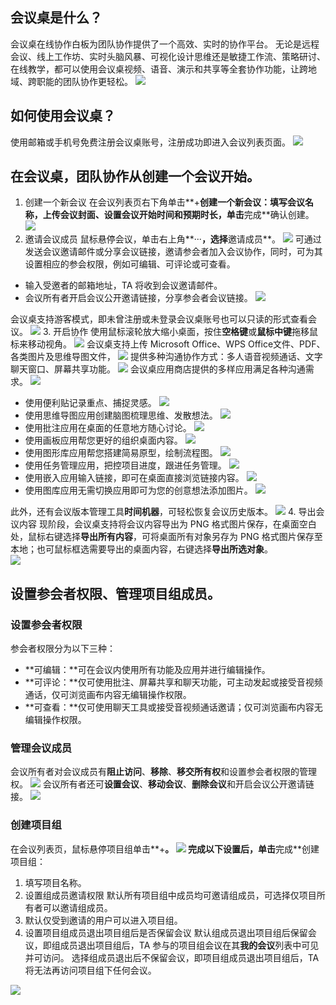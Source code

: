 ## 会议桌是什么？
会议桌在线协作白板为团队协作提供了一个高效、实时的协作平台。
无论是远程会议、线上工作坊、实时头脑风暴、可视化设计思维还是敏捷工作流、策略研讨、在线教学，都可以使用会议桌视频、语音、演示和共享等全套协作功能，让跨地域、跨职能的团队协作更轻松。
![](https://qcloudimg.tencent-cloud.cn/raw/2f48d1e4a2453a94954c04fdcd12a4e0.png)

## 如何使用会议桌？
使用邮箱或手机号免费注册会议桌账号，注册成功即进入会议列表页面。
![](https://qcloudimg.tencent-cloud.cn/raw/f578c25cc84ff747cb86830ca29fc4d2.png)

## 在会议桌，团队协作从创建一个会议开始。
1. 创建一个新会议
在会议列表页右下角单击**+**创建一个新会议：填写会议名称，上传会议封面、设置会议开始时间和预期时长，单击**完成**确认创建。
![](https://qcloudimg.tencent-cloud.cn/raw/613bf5f884b47d2d83d5cb345e3a4384.png)
2. 邀请会议成员
鼠标悬停会议，单击右上角**···**，选择**邀请成员**。
![](https://qcloudimg.tencent-cloud.cn/raw/31fc3f82a337a29aa7dff6ef81295ada.png)
可通过发送会议邀请邮件或分享会议链接，邀请参会者加入会议协作，同时，可为其设置相应的参会权限，例如可编辑、可评论或可查看。
 - 输入受邀者的邮箱地址，TA 将收到会议邀请邮件。
 - 会议所有者开启会议公开邀请链接，分享参会者会议链接。
![](https://qcloudimg.tencent-cloud.cn/raw/fd7bf44a0023e37377cfe691bdb5e7ab.png)

 会议桌支持游客模式，即未曾注册或未登录会议桌账号也可以只读的形式查看会议。
![](https://qcloudimg.tencent-cloud.cn/raw/12b4a185dde6df2708c13ce4e5f20ab0.png)
3. 开启协作
使用鼠标滚轮放大缩小桌面，按住**空格键**或**鼠标中键**拖移鼠标来移动视角。
![](https://qcloudimg.tencent-cloud.cn/raw/855d0079029b59e7608b58bafed60cd2.png)
会议桌支持上传 Microsoft Office、WPS Office文件、PDF、各类图片及思维导图文件，
![](https://qcloudimg.tencent-cloud.cn/raw/f5e2bbc83468f20c2e9ec1b8dd527660.png)
提供多种沟通协作方式：多人语音视频通话、文字聊天窗口、屏幕共享功能。
![](https://qcloudimg.tencent-cloud.cn/raw/89aa305f7b40113836cecbcfcf11e8f3.png)
会议桌应用商店提供的多样应用满足各种沟通需求。
![](https://qcloudimg.tencent-cloud.cn/raw/036defd5a3b036f737cdd8343909f17a.png)
 - 使用便利贴记录重点、捕捉灵感。
![](https://qcloudimg.tencent-cloud.cn/raw/58091134632d1788b12b49b31b8692f6.png)
 - 使用思维导图应用创建脑图梳理思维、发散想法。
![](https://qcloudimg.tencent-cloud.cn/raw/047e5bb1bf84122a01806aceb310beae.png)
 - 使用批注应用在桌面的任意地方随心讨论。
![](https://qcloudimg.tencent-cloud.cn/raw/2d85eabe555176360795003b54596a09.png)
 - 使用画板应用帮您更好的组织桌面内容。
![](https://qcloudimg.tencent-cloud.cn/raw/3a1e9ec0549ea4d4eef9b29de595b257.png)
 - 使用图形库应用帮您搭建简易原型，绘制流程图。
![](https://qcloudimg.tencent-cloud.cn/raw/0fd9b66c8c9147e11e9df3f23bd01567.png)
 - 使用任务管理应用，把控项目进度，跟进任务管理。
![](https://qcloudimg.tencent-cloud.cn/raw/ae33e087ef8c2cc59f31d7c15b60ec1d.png)
 - 使用嵌入应用输入链接，即可在桌面直接浏览链接内容。
![](https://qcloudimg.tencent-cloud.cn/raw/4321fb65061664ec76686fc6f29a5999.png)
 - 使用图库应用无需切换应用即可为您的创意想法添加图片。
![](https://qcloudimg.tencent-cloud.cn/raw/14cc95f5eeb6bd158fd14a49d57e7b14.png)

 此外，还有会议版本管理工具**时间机器**，可轻松恢复会议历史版本。
![](https://qcloudimg.tencent-cloud.cn/raw/9fb2eab818dfd3cd6612e0df7621e98b.png)
4. 导出会议内容
现阶段，会议桌支持将会议内容导出为 PNG 格式图片保存，在桌面空白处，鼠标右键选择**导出所有内容**，可将桌面所有对象另存为 PNG 格式图片保存至本地；也可鼠标框选需要导出的桌面内容，右键选择**导出所选对象**。  
![](https://qcloudimg.tencent-cloud.cn/raw/b860ece09687f4e3c71e9187e9ebd085.png)

## 设置参会者权限、管理项目组成员。
### 设置参会者权限
参会者权限分为以下三种：
- **可编辑：**可在会议内使用所有功能及应用并进行编辑操作。
- **可评论：**仅可使用批注、屏幕共享和聊天功能，可主动发起或接受音视频通话，仅可浏览画布内容无编辑操作权限。
- **可查看：**仅可使用聊天工具或接受音视频通话邀请；仅可浏览画布内容无编辑操作权限。

### 管理会议成员
会议所有者对会议成员有**阻止访问**、**移除**、**移交所有权**和设置参会者权限的管理权。
![](https://qcloudimg.tencent-cloud.cn/raw/83f8dd3bc87619479f6b6a86375b2c09.png)
会议所有者还可**设置会议**、**移动会议**、**删除会议**和开启会议公开邀请链接。
![](https://qcloudimg.tencent-cloud.cn/raw/4b2580666f13a235d588eb80fccb288a.png)

### 创建项目组
在会议列表页，鼠标悬停项目组单击**+**。
![](https://qcloudimg.tencent-cloud.cn/raw/0b037eb6126e997812b089852c649346.png)
完成以下设置后，单击**完成**创建项目组：
1. 填写项目名称。
2. 设置组成员邀请权限 默认所有项目组中成员均可邀请组成员，可选择仅项目所有者可以邀请组成员。
3. 默认仅受到邀请的用户可以进入项目组。
4. 设置项目组成员退出项目组后是否保留会议 默认组成员退出项目组后保留会议，即组成员退出项目组后，TA 参与的项目组会议在其**我的会议**列表中可见并可访问。 选择组成员退出后不保留会议，即项目组成员退出项目组后，TA 将无法再访问项目组下任何会议。

![](https://qcloudimg.tencent-cloud.cn/raw/ce4792c82477de5cfd642a3b37626d80.png)
